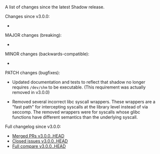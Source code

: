 A list of changes since the latest Shadow release.

Changes since v3.0.0:

*

MAJOR changes (breaking):

*

MINOR changes (backwards-compatible):

*

PATCH changes (bugfixes):

* Updated documentation and tests to reflect that shadow no longer requires
`/dev/shm` to be executable. (This requirement was actually removed in v3.0.0)

* Removed several incorrect libc syscall wrappers. These wrappers are a "fast
path" for intercepting syscalls at the library level instead of via seccomp. The removed wrappers were for syscalls whose glibc functions have different semantics than the underlying syscall.

Full changelog since v3.0.0:

- [Merged PRs v3.0.0..HEAD](https://github.com/shadow/shadow/pulls?q=is%3Apr+merged%3A2023-05-18T18%3A00-0400..2033-05-18T18%3A00-0400)
- [Closed issues v3.0.0..HEAD](https://github.com/shadow/shadow/issues?q=is%3Aissue+closed%3A2023-05-18T18%3A00-0400..2033-05-18T18%3A00-0400)
- [Full compare v3.0.0..HEAD](https://github.com/shadow/shadow/compare/v3.0.0...HEAD)
